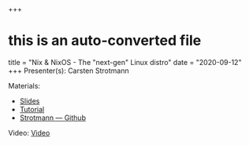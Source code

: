 +++
# this is an auto-converted file
title = "Nix & NixOS - The \"next-gen\" Linux distro"
date = "2020-09-12"
+++
Presenter(s): Carsten Strotmann

Materials:
* [Slides](https://blog.defaultroutes.de/nixos/)
* [Tutorial](/presentation_materials/Nix___NixOSThe___next_gen___Linux_distro--2020-09-12/nix.workshop.html)
* [Strotmann — Github](https://github.com/cstrotm/)

Video: [Video](https://youtu.be/HjoQquWX10A)
